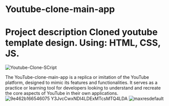 # Youtube-clone-main-app
# Project description Cloned youtube template design.  Using: HTML, CSS, JS.
![Youtube-Clone-SCript](https://github.com/20BCE11035/Youtube-clone-main-app/assets/153983455/04e71eb4-38b5-4d09-95b4-019ff525dd98)

The YouTube-clone-main-app is a replica or imitation of the YouTube platform, designed to mimic its features and functionalities. It serves as a practice or learning tool for developers looking to understand and recreate the core aspects of YouTube in their own applications.
![9e462b166546075 Y3JvcCwxNDI4LDExMTcsMTQ4LDA](https://github.com/20BCE11035/Youtube-clone-main-app/assets/153983455/0dcc0918-fc09-4de8-8795-5066f2308ada)
![maxresdefault](https://github.com/20BCE11035/Youtube-clone-main-app/assets/153983455/5bf905ac-8f03-435c-a00d-077eb5fd6eb8)






